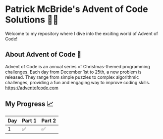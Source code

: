 # Patrick McBride's Advent of Code Solutions 🌟✨

Welcome to my repository where I dive into the exciting world of Advent of Code!

## About Advent of Code 🎄

Advent of Code is an annual series of Christmas-themed programming challenges. Each day from December 1st to 25th, a new problem is released. They range from simple puzzles to complex algorithmic challenges, providing a fun and engaging way to improve coding skills.
https://adventofcode.com
## My Progress 📈

| Day | Part 1 | Part 2 |
| --- | ----- | ------ |
| 1   | ✅ | ✅ | 


